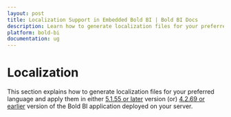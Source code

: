 ```yaml
---
layout: post
title: Localization Support in Embedded Bold BI | Bold BI Docs
description: Learn how to generate localization files for your preferred language and apply them in different versions of the Bold BI application deployed on your server.
platform: bold-bi
documentation: ug
---
```

# Localization

This section explains how to generate localization files for your preferred language and apply them in either [5.1.55 or later](/embedded-bi/localization/latest/) version (or) [4.2.69 or earlier](/embedded-bi/localization/v4.2.69-or-earlier/) version of the Bold BI application deployed on your server.
